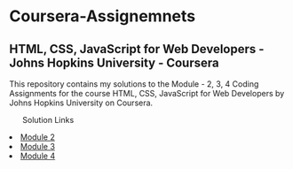 <!DOCTYPE html>
<html>
<body>
	<h1>Coursera-Assignemnets</h1>
	<h2>HTML, CSS, JavaScript for Web Developers - Johns Hopkins University - Coursera</h2>
	<p>This repository contains my solutions to the Module - 2, 3, 4 Coding Assignments for the course HTML, CSS, JavaScript for Web Developers by Johns Hopkins University on Coursera.</p>
	<ul>Solution Links</ul>
		<li>
			<a href="https://theproayush.github.io/coursera-assignments/module2-solution/index.html">Module 2</a>
		</li>
		<li>
			<a href="https://theproayush.github.io/coursera-assignments/module3-solution/index.html">Module 3</a>
		</li>
		<li>
			<a href="https://theproayush.github.io/coursera-assignments/module-4-solution/index.html">Module 4</a>
		</li>
</body>
</html>
